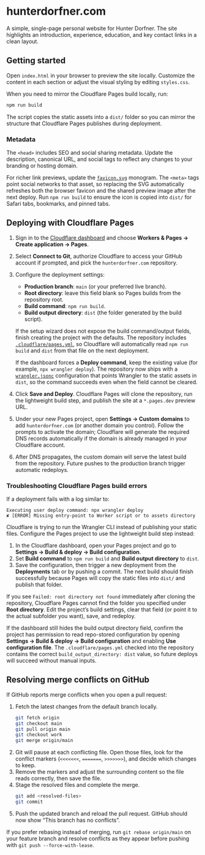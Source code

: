# hunterdorfner.com

A simple, single-page personal website for Hunter Dorfner. The site highlights an introduction, experience, education, and key contact links in a clean layout.

## Getting started

Open `index.html` in your browser to preview the site locally. Customize the content in each section or adjust the visual styling by editing `styles.css`.

When you need to mirror the Cloudflare Pages build locally, run:

```bash
npm run build
```

The script copies the static assets into a `dist/` folder so you can mirror the structure that Cloudflare Pages publishes during deployment.

### Metadata

The `<head>` includes SEO and social sharing metadata. Update the description, canonical URL, and social tags to reflect any changes to your branding or hosting domain.

For richer link previews, update the [`favicon.svg`](favicon.svg) monogram. The `<meta>` tags point social networks to that asset, so replacing the SVG automatically refreshes both the browser favicon and the shared preview image after the next deploy. Run `npm run build` to ensure the icon is copied into `dist/` for Safari tabs, bookmarks, and pinned tabs.

## Deploying with Cloudflare Pages

1. Sign in to the [Cloudflare dashboard](https://dash.cloudflare.com/) and choose **Workers & Pages → Create application → Pages**.
2. Select **Connect to Git**, authorize Cloudflare to access your GitHub account if prompted, and pick the `hunterdorfner.com` repository.
3. Configure the deployment settings:
   * **Production branch**: `main` (or your preferred live branch).
   * **Root directory**: leave this field blank so Pages builds from the repository root.
   * **Build command**: `npm run build`.
   * **Build output directory**: `dist` (the folder generated by the build script).

   If the setup wizard does not expose the build command/output fields, finish creating the
   project with the defaults. The repository includes [`.cloudflare/pages.yml`](.cloudflare/pages.yml),
   so Cloudflare will automatically read `npm run build` and `dist` from that file on the next
   deployment.

   If the dashboard forces a **Deploy command**, keep the existing value (for example,
   `npx wrangler deploy`). The repository now ships with a [`wrangler.jsonc`](wrangler.jsonc)
   configuration that points Wrangler to the static assets in `dist`, so the command succeeds
   even when the field cannot be cleared.
4. Click **Save and Deploy**. Cloudflare Pages will clone the repository, run the lightweight build step, and publish the site at a `*.pages.dev` preview URL.
5. Under your new Pages project, open **Settings → Custom domains** to add `hunterdorfner.com` (or another domain you control). Follow the prompts to activate the domain; Cloudflare will generate the required DNS records automatically if the domain is already managed in your Cloudflare account.
6. After DNS propagates, the custom domain will serve the latest build from the repository. Future pushes to the production branch trigger automatic redeploys.

### Troubleshooting Cloudflare Pages build errors

If a deployment fails with a log similar to:

```
Executing user deploy command: npx wrangler deploy
✘ [ERROR] Missing entry-point to Worker script or to assets directory
```

Cloudflare is trying to run the Wrangler CLI instead of publishing your static files. Configure the Pages project to use the lightweight build step instead:

1. In the Cloudflare dashboard, open your Pages project and go to **Settings → Build & deploy → Build configuration**.
2. Set **Build command** to `npm run build` and **Build output directory** to `dist`.
3. Save the configuration, then trigger a new deployment from the **Deployments** tab or by pushing a commit. The next build should finish successfully because Pages will copy the static files into `dist/` and publish that folder.

If you see `Failed: root directory not found` immediately after cloning the repository, Cloudflare Pages cannot find the folder you specified under **Root directory**. Edit the project’s build settings, clear that field (or point it to the actual subfolder you want), save, and redeploy.

If the dashboard still hides the build output directory field, confirm the project has permission to
read repo-stored configuration by opening **Settings → Build & deploy → Build configuration** and
enabling **Use configuration file**. The `.cloudflare/pages.yml` checked into the repository
contains the correct `build_output_directory: dist` value, so future deploys will succeed without
manual inputs.

## Resolving merge conflicts on GitHub

If GitHub reports merge conflicts when you open a pull request:

1. Fetch the latest changes from the default branch locally.
   ```bash
   git fetch origin
   git checkout main
   git pull origin main
   git checkout work
   git merge origin/main
   ```
2. Git will pause at each conflicting file. Open those files, look for the conflict markers (`<<<<<<<`, `=======`, `>>>>>>>`), and decide which changes to keep.
3. Remove the markers and adjust the surrounding content so the file reads correctly, then save the file.
4. Stage the resolved files and complete the merge.
   ```bash
   git add <resolved-files>
   git commit
   ```
5. Push the updated branch and reload the pull request. GitHub should now show “This branch has no conflicts”.

If you prefer rebasing instead of merging, run `git rebase origin/main` on your feature branch and resolve conflicts as they appear before pushing with `git push --force-with-lease`.
